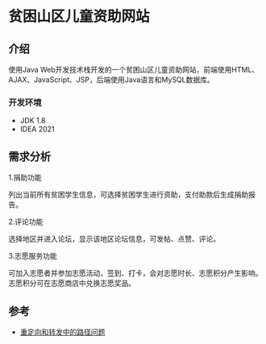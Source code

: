 # 贫困山区儿童资助网站

## 介绍

使用Java Web开发技术栈开发的一个贫困山区儿童资助网站，前端使用HTML、AJAX、JavaScript、JSP，后端使用Java语言和MySQL数据库。

### 开发环境

- JDK 1.8
- IDEA 2021

## 需求分析

1.捐助功能

列出当前所有贫困学生信息，可选择贫困学生进行资助，支付助款后生成捐助报告。

2.评论功能

选择地区并进入论坛，显示该地区论坛信息，可发帖、点赞、评论。

3.志愿服务功能

可加入志愿者并参加志愿活动，签到、打卡，会对志愿时长、志愿积分产生影响。志愿积分可在志愿商店中兑换志愿奖品。

## 参考

- [重定向和转发中的路径问题](https://blog.csdn.net/yinbucheng/article/details/54096543)